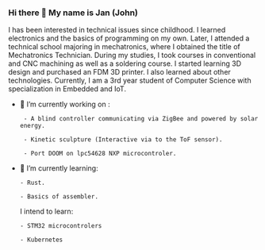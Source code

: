 ### Hi there 👋 My name is Jan (John)

I has been interested in technical issues since childhood. I learned electronics and the basics of programming on my own. Later, I attended a technical school majoring in mechatronics, where I obtained the title of Mechatronics Technician. During my studies, I took courses in conventional and CNC machining as well as a soldering course. I started learning 3D design and purchased an FDM 3D printer. I also learned about other technologies. Currently, I am a 3rd year student of Computer Science with specialization in Embedded and IoT.

- 🔭 I’m currently working on :
  
       - A blind controller communicating via ZigBee and powered by solar energy.
  
       - Kinetic sculpture (Interactive via to the ToF sensor).
  
       - Port DOOM on lpc54628 NXP microcontroler.

 - 🌱 I’m currently learning:
   
       - Rust.
   
       - Basics of assembler.

      I intend to learn:
   
       - STM32 microcontrolers
   
       - Kubernetes

   

<!--
**EleJanDC2/EleJanDC2** is a ✨ _special_ ✨ repository because its `README.md` (this file) appears on your GitHub profile.

Here are some ideas to get you started:

- 🔭 I’m currently working on ...
- 🌱 I’m currently learning ...
- 👯 I’m looking to collaborate on ...
- 🤔 I’m looking for help with ...
- 💬 Ask me about ...
- 📫 How to reach me: ...
- 😄 Pronouns: ...
- ⚡ Fun fact: ...
-->
